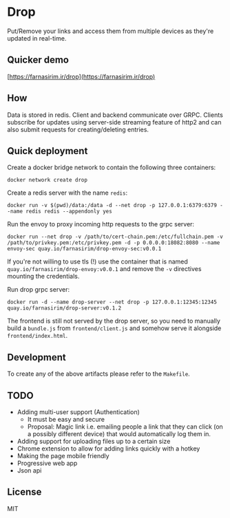 # Drop
Put/Remove your links and access them from multiple devices as they're updated in real-time.

## Quicker demo
[https://farnasirim.ir/drop](https://farnasirim.ir/drop)

## How
Data is stored in redis. Client and backend communicate over GRPC. Clients
subscribe for updates using server-side streaming feature of http2 and can
also submit requests for creating/deleting entries.

## Quick deployment

Create a docker bridge network to contain the following three containers:
```
docker network create drop
```

Create a redis server with the name `redis`:
```
docker run -v $(pwd)/data:/data -d --net drop -p 127.0.0.1:6379:6379 --name redis redis --appendonly yes
```

Run the envoy to proxy incoming http requests to the grpc server:
```
docker run --net drop -v /path/to/cert-chain.pem:/etc/fullchain.pem -v /path/to/privkey.pem:/etc/privkey.pem -d -p 0.0.0.0:18082:8080 --name envoy-sec quay.io/farnasirim/drop-envoy-sec:v0.0.1
```
If you're not willing to use tls (!) use the container that is named `quay.io/farnasirim/drop-envoy:v0.0.1` and remove the `-v` directives mounting the credentials.

Run drop grpc server:
```
docker run -d --name drop-server --net drop -p 127.0.0.1:12345:12345 quay.io/farnasirim/drop-server:v0.1.2
```

The frontend is still not served by the drop server, so you need to manually build a `bundle.js` from `frontend/client.js` and somehow serve it alongside `frontend/index.html`.

## Development
To create any of the above artifacts please refer to the `Makefile`.

## TODO
  - Adding multi-user support (Authentication)
    - It must be easy and secure
    - Proposal: Magic link i.e. emailing people a link that they can click
      (on a possibly different device) that would automatically log them in.
  - Adding support for uploading files up to a certain size
  - Chrome extension to allow for adding links quickly with a hotkey
  - Making the page mobile friendly
  - Progressive web app
  - Json api

## License
MIT

